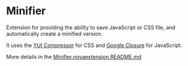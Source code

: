 # Minifier

Extension for providing the ability to save JavaScript or CSS file, and automatically create a minified version.

It uses the [YUI Compressor](https://yui.github.io/yuicompressor/) for CSS and [Google Closure](https://developers.google.com/closure/compiler/docs/gettingstarted_app) for JavaScript.

More details in the [Minifier.novaextension README.md](Minifier.novaextension/README.md)
